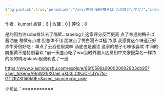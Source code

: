 ```yaml
---
{"dg-publish":true,"permalink":"/xhs/东京-銀座鴨そば 九代目けいすけ/","created":"2025-03-17T23:02:33.971+08:00","updated":"2025-03-17T23:02:33.971+08:00"}
---
```


作者：kumori
点赞：6   |   收藏：0   |   评论：0

是的因为油soba排队去了隔壁…tabelog上这家评分反而更高
点了普通的鴨そば 酱油底 稍微有点咸 但总体不错 朋友点了鴨白湯そば極 浓厚 我感觉这个味道正好 炸牛蒡很好吃！单点了云吞也很美味 汤底也是酱油
这家的柚子七味很喜欢 中间的腌蛋黄不是特别喜欢
*前一天差点吃了ww当时外国人店员用中文像报菜名一样浓的淡的鸭汤blabla很流利说了一通

https://www.xiaohongshu.com/explore/66f0586a000000002603db95?xsec_token=ABqW31iXGaeLgX03LCtKxC-sJYg7ts-f1T2RZSf5i0k0E=&xsec_source=pc_user

评论区：===========

